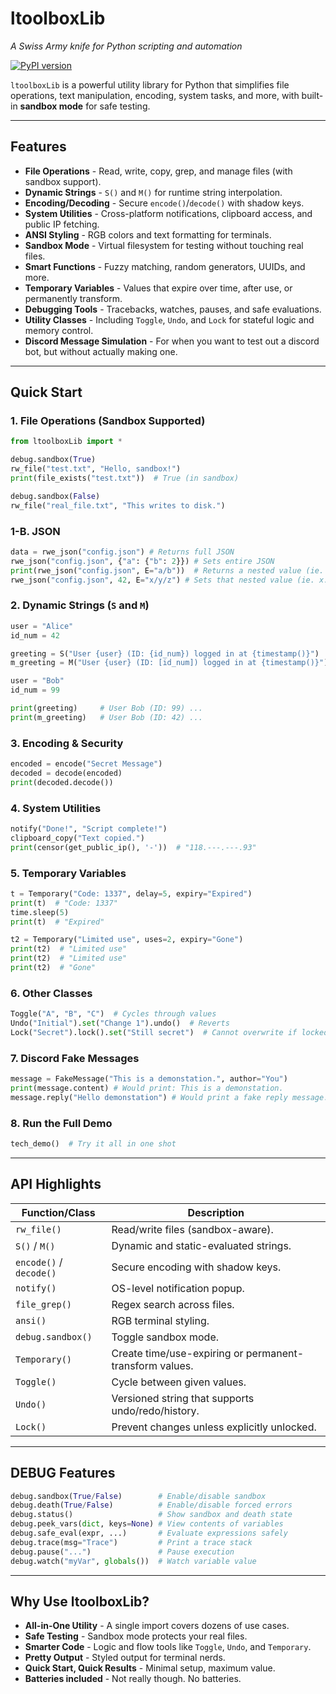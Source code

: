 # **ltoolboxLib**

*A Swiss Army knife for Python scripting and automation*

[![PyPI version](https://badge.fury.io/py/ltoolboxlib.svg)](https://pypi.org/project/ltoolboxLib/)

`ltoolboxLib` is a powerful utility library for Python that simplifies file operations, text manipulation, encoding, system tasks, and more, with built-in **sandbox mode** for safe testing.

---

## **Features**

* **File Operations** - Read, write, copy, grep, and manage files (with sandbox support).
* **Dynamic Strings** - `S()` and `M()` for runtime string interpolation.
* **Encoding/Decoding** - Secure `encode()`/`decode()` with shadow keys.
* **System Utilities** - Cross-platform notifications, clipboard access, and public IP fetching.
* **ANSI Styling** - RGB colors and text formatting for terminals.
* **Sandbox Mode** - Virtual filesystem for testing without touching real files.
* **Smart Functions** - Fuzzy matching, random generators, UUIDs, and more.
* **Temporary Variables** - Values that expire over time, after use, or permanently transform.
* **Debugging Tools** - Tracebacks, watches, pauses, and safe evaluations.
* **Utility Classes** - Including `Toggle`, `Undo`, and `Lock` for stateful logic and memory control.
* **Discord Message Simulation** - For when you want to test out a discord bot, but without actually making one.

---

## **Quick Start**

### **1. File Operations (Sandbox Supported)**

```python
from ltoolboxLib import *

debug.sandbox(True)
rw_file("test.txt", "Hello, sandbox!")
print(file_exists("test.txt"))  # True (in sandbox)

debug.sandbox(False)
rw_file("real_file.txt", "This writes to disk.")
```

### **1-B. JSON**

```python
data = rwe_json("config.json") # Returns full JSON
rwe_json("config.json", {"a": {"b": 2}}) # Sets entire JSON
print(rwe_json("config.json", E="a/b"))  # Returns a nested value (ie. a: {b: 2})
rwe_json("config.json", 42, E="x/y/z") # Sets that nested value (ie. x: {y: {z: 42}})
```

### **2. Dynamic Strings (`S` and `M`)**

```python
user = "Alice"
id_num = 42

greeting = S("User {user} (ID: {id_num}) logged in at {timestamp()}")
m_greeting = M("User {user} (ID: [id_num]) logged in at {timestamp()}")

user = "Bob"
id_num = 99

print(greeting)     # User Bob (ID: 99) ...
print(m_greeting)   # User Bob (ID: 42) ...
```

### **3. Encoding & Security**

```python
encoded = encode("Secret Message")
decoded = decode(encoded)
print(decoded.decode())
```

### **4. System Utilities**

```python
notify("Done!", "Script complete!")
clipboard_copy("Text copied.")
print(censor(get_public_ip(), '-'))  # "118.---.---.93"
```

### **5. Temporary Variables**

```python
t = Temporary("Code: 1337", delay=5, expiry="Expired")
print(t)  # "Code: 1337"
time.sleep(5)
print(t)  # "Expired"

t2 = Temporary("Limited use", uses=2, expiry="Gone")
print(t2)  # "Limited use"
print(t2)  # "Limited use"
print(t2)  # "Gone"
```

### **6. Other Classes**

```python
Toggle("A", "B", "C")  # Cycles through values
Undo("Initial").set("Change 1").undo()  # Reverts
Lock("Secret").lock().set("Still secret")  # Cannot overwrite if locked
```

### **7. Discord Fake Messages**

```python
message = FakeMessage("This is a demonstation.", author="You")
print(message.content) # Would print: This is a demonstation.
message.reply("Hello demonstation") # Would print a fake reply message.
```

### **8. Run the Full Demo**

```python
tech_demo()  # Try it all in one shot
```

---

## **API Highlights**

| Function/Class          | Description                                             |
| ----------------------- | ------------------------------------------------------- |
| `rw_file()`             | Read/write files (sandbox-aware).                       |
| `S()` / `M()`           | Dynamic and static-evaluated strings.                   |
| `encode()` / `decode()` | Secure encoding with shadow keys.                       |
| `notify()`              | OS-level notification popup.                            |
| `file_grep()`           | Regex search across files.                              |
| `ansi()`                | RGB terminal styling.                                   |
| `debug.sandbox()`       | Toggle sandbox mode.                                    |
| `Temporary()`           | Create time/use-expiring or permanent-transform values. |
| `Toggle()`              | Cycle between given values.                             |
| `Undo()`                | Versioned string that supports undo/redo/history.       |
| `Lock()`                | Prevent changes unless explicitly unlocked.             |

---

## **DEBUG Features**

```python
debug.sandbox(True/False)        # Enable/disable sandbox
debug.death(True/False)          # Enable/disable forced errors
debug.status()                   # Show sandbox and death state
debug.peek_vars(dict, keys=None) # View contents of variables
debug.safe_eval(expr, ...)       # Evaluate expressions safely
debug.trace(msg="Trace")         # Print a trace stack
debug.pause("...")               # Pause execution
debug.watch("myVar", globals())  # Watch variable value
```

---

## **Why Use ltoolboxLib?**

* **All-in-One Utility** - A single import covers dozens of use cases.
* **Safe Testing** - Sandbox mode protects your real files.
* **Smarter Code** - Logic and flow tools like `Toggle`, `Undo`, and `Temporary`.
* **Pretty Output** - Styled output for terminal nerds.
* **Quick Start, Quick Results** - Minimal setup, maximum value.
* **Batteries included** - Not really though. No batteries.